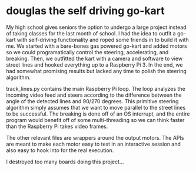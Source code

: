 # douglas the self driving go-kart
My high school gives seniors the option to undergo a large project instead of taking classes for the last month of school. I had the idea to outfit a go-kart with self-driving functionality and roped some friends in to build it with me. We started with a bare-bones gas powered go-kart and added motors so we could programatically control the steering, accelerating, and breaking. Then, we outfitted the kart with a camera and software to view street lines and hooked everything up to a Raspberry Pi 3. In the end, we had somewhat promising results but lacked any time to polish the steering algorithm.

track_lines.py contains the main Raspberry Pi loop. The loop analyzes the incoming video feed and steers according to the difference between the angle of the detected lines and 90/270 degrees. This primitive steering algorithm simply assumes that we want to move parallel to the street lines to be successful. The breaking is done off of an OS interrupt, and the entire program would benefit off of some multi-threading so we can think faster than the Raspberry Pi takes video frames. 

The other relevant files are wrappers around the output motors. The APIs are meant to make each motor easy to test in an interactive session and also easy to hook into for the real execution.

I destroyed too many boards doing this project...
